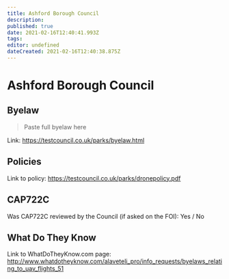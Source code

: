 ```yaml
---
title: Ashford Borough Council
description: 
published: true
date: 2021-02-16T12:40:41.993Z
tags: 
editor: undefined
dateCreated: 2021-02-16T12:40:38.875Z
---
```


# Ashford Borough Council


## Byelaw
> Paste full byelaw here

Link:
https://testcouncil.co.uk/parks/byelaw.html

## Policies
Link to policy:
https://testcouncil.co.uk/parks/dronepolicy.pdf

## CAP722C

Was CAP722C reviewed by the Council (if asked on the FOI): Yes / No

## What Do They Know

Link to WhatDoTheyKnow.com page:
http://www.whatdotheyknow.com/alaveteli_pro/info_requests/byelaws_relating_to_uav_flights_51

